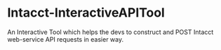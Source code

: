 # Intacct-InteractiveAPITool
An Interactive Tool which helps the devs to construct and POST Intacct web-service API requests in easier way.
